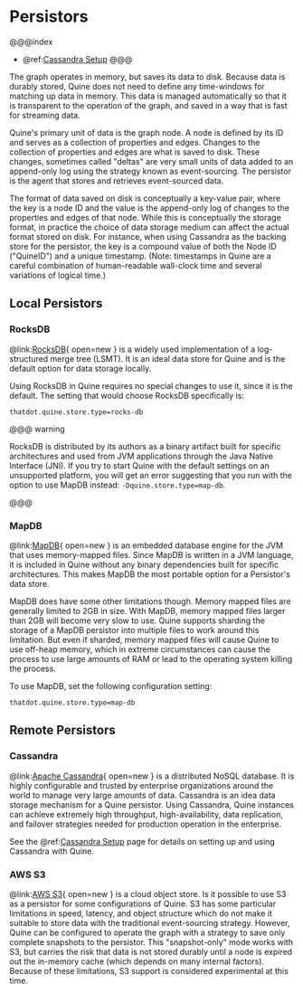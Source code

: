 # Persistors

@@@index
* @ref:[Cassandra Setup](cassandra_setup.md)
@@@

The graph operates in memory, but saves its data to disk. Because data is durably stored, Quine does not need to define any time-windows for matching up data in memory. This data is managed automatically so that it is transparent to the operation of the graph, and saved in a way that is fast for streaming data.

Quine's primary unit of data is the graph node. A node is defined by its ID and serves as a collection of properties and edges. Changes to the collection of properties and edges are what is saved to disk. These changes, sometimes called "deltas" are very small units of data added to an append-only log using the strategy known as event-sourcing. The persistor is the agent that stores and retrieves event-sourced data.

The format of data saved on disk is conceptually a key-value pair, where the key is a node ID and the value is the append-only log of changes to the properties and edges of that node. While this is conceptually the storage format, in practice the choice of data storage medium can affect the actual format stored on disk. For instance, when using Cassandra as the backing store for the persistor, the key is a compound value of both the Node ID ("QuineID") and a unique timestamp. (Note: timestamps in Quine are a careful combination of human-readable wall-clock time and several variations of logical time.)

## Local Persistors

### RocksDB

@link:[RocksDB](http://rocksdb.org){ open=new } is a widely used implementation of a log-structured merge tree (LSMT). It is an ideal data store for Quine and is the default option for data storage locally.

Using RocksDB in Quine requires no special changes to use it, since it is the default. The setting that would choose RocksDB specifically is:

`thatdot.quine.store.type=rocks-db`

@@@ warning

RocksDB is distributed by its authors as a binary artifact built for specific architectures and used from JVM applications through the Java Native Interface (JNI).
If you try to start Quine with the default settings on an unsupported platform, you will get an error suggesting that you run with the option to use MapDB instead: `-Dquine.store.type=map-db`.

@@@

### MapDB

@link:[MapDB](https://mapdb.org){ open=new } is an embedded database engine for the JVM that uses memory-mapped files. Since MapDB is written in a JVM language, it is included in Quine without any binary dependencies built for specific architectures. This makes MapDB the most portable option for a Persistor's data store.

MapDB does have some other limitations though. Memory mapped files are generally limited to 2GB in size. With MapDB, memory mapped files larger than 2GB will become very slow to use. Quine supports sharding the storage of a MapDB persistor into multiple files to work around this limitation. But even if sharded, memory mapped files will cause Quine to use off-heap memory, which in extreme circumstances can cause the process to use large amounts of RAM or lead to the operating system killing the process.

To use MapDB, set the following configuration setting:

`thatdot.quine.store.type=map-db`

<!--
### LMDB (Lightning database)
-->

## Remote Persistors

### Cassandra

@link:[Apache Cassandra](https://cassandra.apache.org/_/index.html){ open=new } is a distributed NoSQL database. It is highly configurable and trusted by enterprise organizations around the world to manage very large amounts of data. Cassandra is an idea data storage mechanism for a Quine persistor. Using Cassandra, Quine instances can achieve extremely high throughput, high-availability, data replication, and failover strategies needed for production operation in the enterprise.

See the @ref:[Cassandra Setup](cassandra_setup.md) page for details on setting up and using Cassandra with Quine.

### AWS S3

@link:[AWS S3](https://aws.amazon.com/s3/){ open=new } is a cloud object store. Is it possible to use S3 as a persistor for some configurations of Quine. S3 has some particular limitations in speed, latency, and object structure which do not make it suitable to store data with the traditional event-sourcing strategy. However, Quine can be configured to operate the graph with a strategy to save only complete snapshots to the persistor. This "snapshot-only" mode works with S3, but carries the risk that data is not stored durably until a node is expired out the in-memory cache (which depends on many internal factors). Because of these limitations, S3 support is considered experimental at this time.
